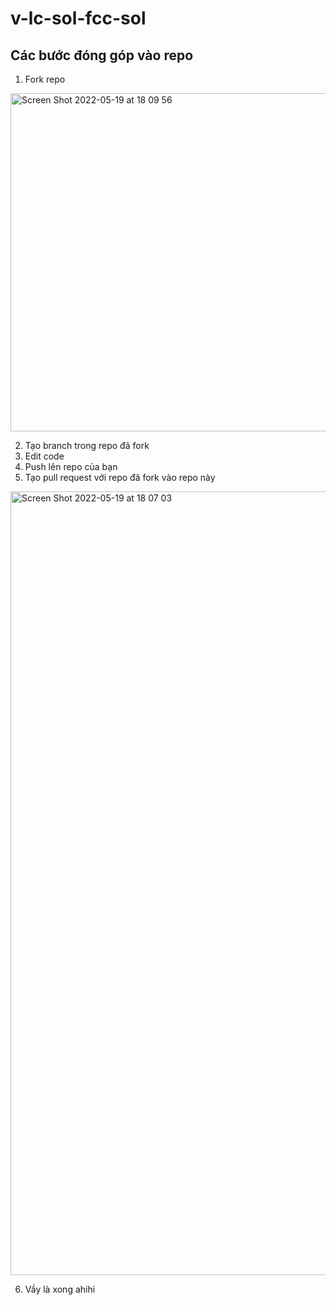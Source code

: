 # v-lc-sol-fcc-sol

## Các bước đóng góp vào repo

1. Fork repo

<img width="541" alt="Screen Shot 2022-05-19 at 18 09 56" src="https://user-images.githubusercontent.com/44517986/169280093-fc98068a-d80c-4e61-b069-20be0ed855f5.png">

2. Tạo branch trong repo đã fork
3. Edit code
4. Push lên repo của bạn
5. Tạo pull request với repo đã fork vào repo này

<img width="1254" alt="Screen Shot 2022-05-19 at 18 07 03" src="https://user-images.githubusercontent.com/44517986/169279960-974d7abf-0b02-4db1-97a5-6dbeedca905f.png">

6. Vầy là xong ahihi
